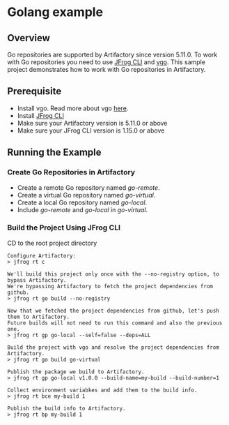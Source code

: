 # Golang example

## Overview
Go repositories are supported by Artifactory since version 5.11.0.
To work with Go repositories you need to use [JFrog CLI](https://www.jfrog.com/confluence/display/CLI/CLI+for+JFrog+Artifactory) and [vgo](https://research.swtch.com/vgo).
This sample project demonstrates how to work with Go repositories in Artifactory.

## Prerequisite
* Install vgo. Read more about vgo [here](https://research.swtch.com/vgo).
* Install [JFrog CLI](https://jfrog.com/getcli/)
* Make sure your Artifactory version is 5.11.0 or above
* Make sure your JFrog CLI version is 1.15.0 or above

## Running the Example
### Create Go Repositories in Artifactory
* Create a remote Go repository named *go-remote*.
* Create a virtual Go repository named *go-virtual*. 
* Create a local Go repository named *go-local*. 
* Include *go-remote* and *go-local* in *go-virtual*.

### Build the Project Using JFrog CLI
CD to the root project directory

```console
Configure Artifactory:
> jfrog rt c

We'll build this project only once with the --no-registry option, to bypass Artifactory.
We're bypassing Artifactory to fetch the project dependencies from github.
> jfrog rt go build --no-registry

Now that we fetched the project dependencies from github, let's push them to Artifactory.
Future builds will not need to run this command and also the previous one.
> jfrog rt gp go-local --self=false --deps=ALL

Build the project with vgo and resolve the project dependencies from Artifactory.
> jfrog rt go build go-virtual 

Publish the package we build to Artifactory.
> jfrog rt gp go-local v1.0.0 --build-name=my-build --build-number=1

Collect environment variabkes and add them to the build info.
> jfrog rt bce my-build 1

Publish the build info to Artifactory.
> jfrog rt bp my-build 1
```

